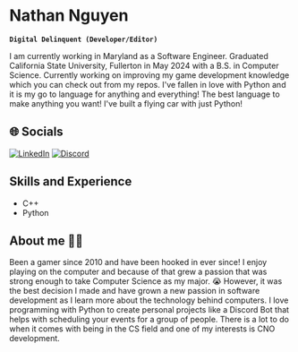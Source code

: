 # Nathan Nguyen

**`Digital Delinquent (Developer/Editor)`**

I am currently working in Maryland as a Software Engineer. Graduated California State University, Fullerton in May 2024 with a B.S. in Computer Science. Currently working on improving my game development knowledge which you can check out from my repos. I've fallen in love with Python and it is my go to language for anything and everything! The best language to make anything you want! I've built a flying car with just Python! 

## 🌐 Socials
[![LinkedIn](https://img.shields.io/badge/LinkedIn-%230077B5.svg?logo=linkedin&logoColor=white)](https://linkedin.com/in/nathan-nguyen-frosty) [![Discord](https://img.shields.io/badge/Discord-%237289DA.svg?logo=discord&logoColor=white)](https://discord.gg/7nGzScCMN5) 

## Skills and Experience
- C++
- Python

## About me 🧍‍♂️
Been a gamer since 2010 and have been hooked in ever since! I enjoy playing on the computer and because of that grew a passion that was strong enough to take Computer Science as my major. 😭 However, it was the best decision I made and have grown a new passion in software development as I learn more about the technology behind computers. I love programming with Python to create personal projects like a Discord Bot that helps with scheduling your events for a group of people. There is a lot to do when it comes with being in the CS field and one of my interests is CNO development.
